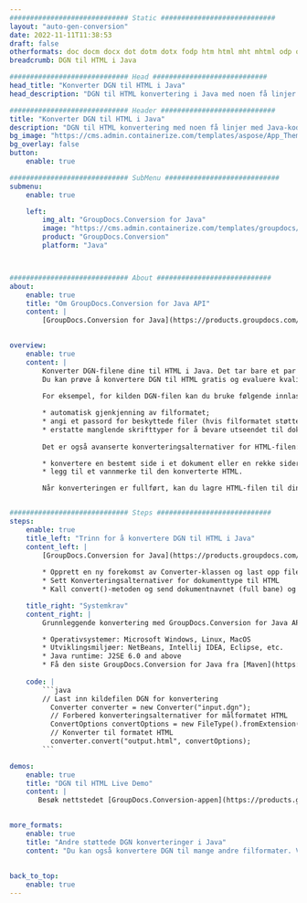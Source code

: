 ```yaml
---
############################# Static ############################
layout: "auto-gen-conversion"
date: 2022-11-11T11:38:53
draft: false
otherformats: doc docm docx dot dotm dotx fodp htm html mht mhtml odp odt otp pot potm potx pps ppsm ppsx ppt pptm pptx rtf
breadcrumb: DGN til HTML i Java

############################# Head ############################
head_title: "Konverter DGN til HTML i Java"
head_description: "DGN til HTML konvertering i Java med noen få linjer med kode. Konverter over 160 filformater ved å bruke GroupDocs dokumentkonverterings-API for Java"

############################# Header ############################
title: "Konverter DGN til HTML i Java"
description: "DGN til HTML konvertering med noen få linjer med Java-kode"
bg_image: "https://cms.admin.containerize.com/templates/aspose/App_Themes/V3/images/bg/header1.png"
bg_overlay: false
button:
    enable: true

############################# SubMenu ############################
submenu:
    enable: true

    left:
        img_alt: "GroupDocs.Conversion for Java"
        image: "https://cms.admin.containerize.com/templates/groupdocs/images/product-logos/90x90-noborder/groupdocs-conversion-java.png"
        product: "GroupDocs.Conversion"
        platform: "Java"



############################# About ############################
about:
    enable: true
    title: "Om GroupDocs.Conversion for Java API"
    content: |
        [GroupDocs.Conversion for Java](https://products.groupdocs.com/conversion/java/) er et avansert filformatkonverterings-API for konvertering mellom populære bilde- og dokumentformater som Microsoft Office, OpenDocument, PDF, HTML, e-post, CAD. og mye mer med bare noen få linjer med kode. Den opprinnelige API-en oppdager automatisk formatene til originaldokumentene og tilbyr mange alternativer for å tilpasse de konverterte dokumentene. Sammen med funksjonen til å trekke ut informasjon fra et dokument, støtter den også bufring av konverteringsresultatene til den lokale disken som standard. Imidlertid kan enhver type hurtigbufferlagring støttes ved å implementere de riktige grensesnittene - Amazon S3, Dropbox, Google Drive, Windows Azure, Reddis eller andre.
    

overview:
    enable: true
    content: |
        Konverter DGN-filene dine til HTML i Java. Det tar bare et par linjer med Java-kode på hvilken som helst plattform du ønsker, for eksempel Windows, Linux, macOS.
        Du kan prøve å konvertere DGN til HTML gratis og evaluere kvaliteten på konverteringsresultatene. Sammen med enkle filkonverteringsskript kan du prøve mer sofistikerte alternativer for å laste inn DGN-kildefilen og lagre HTML-utdata. 
        
        For eksempel, for kilden DGN-filen kan du bruke følgende innlastingsalternativer:

        * automatisk gjenkjenning av filformatet;
        * angi et passord for beskyttede filer (hvis filformatet støtter det);
        * erstatte manglende skrifttyper for å bevare utseendet til dokumentet.
        
        Det er også avanserte konverteringsalternativer for HTML-filen:

        * konvertere en bestemt side i et dokument eller en rekke sider;
        * legg til et vannmerke til den konverterte HTML.

        Når konverteringen er fullført, kan du lagre HTML-filen til din lokale filbane eller til tredjepartslagring som FTP, Amazon S3, Google Drive, Dropbox osv. Vær oppmerksom på - for å konvertere DGN til HTML, trenger du ikke å installere tilleggsprogramvare, som MS Office, Open Office, Adobe Acrobat Reader osv.


############################# Steps ############################
steps:
    enable: true
    title_left: "Trinn for å konvertere DGN til HTML i Java"
    content_left: |
        [GroupDocs.Conversion for Java](https://products.groupdocs.com/conversion/java/) lar utviklere enkelt konvertere DGN fil til HTML med noen få linjer med kode.
        
        * Opprett en ny forekomst av Converter-klassen og last opp filen DGN med hele banen
        * Sett Konverteringsalternativer for dokumenttype til HTML
        * Kall convert()-metoden og send dokumentnavnet (full bane) og formatet (HTML) som en parameter

    title_right: "Systemkrav"
    content_right: |
        Grunnleggende konvertering med GroupDocs.Conversion for Java API kan gjøres med bare noen få linjer med kode. APIene våre støttes på alle større plattformer og operativsystemer. Før du utfører koden nedenfor, sørg for at du har følgende forutsetninger installert på systemet ditt.

        * Operativsystemer: Microsoft Windows, Linux, MacOS
        * Utviklingsmiljøer: NetBeans, Intellij IDEA, Eclipse, etc.
        * Java runtime: J2SE 6.0 and above
        * Få den siste GroupDocs.Conversion for Java fra [Maven](https://repository.groupdocs.com/webapp/#/artifacts/browse/tree/General/repo/com/groupdocs/groupdocs-conversion)
         
    code: |
        ```java    
        // Last inn kildefilen DGN for konvertering
          Converter converter = new Converter("input.dgn");
          // Forbered konverteringsalternativer for målformatet HTML
          ConvertOptions convertOptions = new FileType().fromExtension("html").getConvertOptions();
          // Konverter til formatet HTML
          converter.convert("output.html", convertOptions);
        ```

demos:
    enable: true
    title: "DGN til HTML Live Demo"
    content: |
       Besøk nettstedet [GroupDocs.Conversion-appen](https://products.groupdocs.app/conversion/family) og prøv konverteringen fra DGN til HTML nå. Den gratis demoen har følgende fordeler
          

more_formats:
    enable: true
    title: "Andre støttede DGN konverteringer i Java"
    content: "Du kan også konvertere DGN til mange andre filformater. Vennligst se listen nedenfor."
       
       
back_to_top:
    enable: true
---
```

